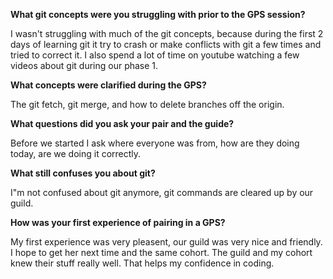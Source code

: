 **What git concepts were you struggling with prior to the GPS session?**

I wasn't struggling with much of the git concepts, because during the first 2 days of learning git it try to crash or make conflicts with git a few times and tried to correct it.  I also spend a lot of time on youtube watching a few videos about git during our phase 1.

**What concepts were clarified during the GPS?**

The git fetch, git merge, and how to delete branches off the origin.

**What questions did you ask your pair and the guide?**

Before we started I ask where everyone was from, how are they doing today, are we doing it correctly.

**What still confuses you about git?**

I"m not confused about git anymore, git commands are cleared up by our guild.

**How was your first experience of pairing in a GPS?**

My first experience was very pleasent, our guild was very nice and friendly.  I hope to get her next time and the same cohort.  The guild and my cohort knew their stuff really well.  That helps my confidence in coding.
